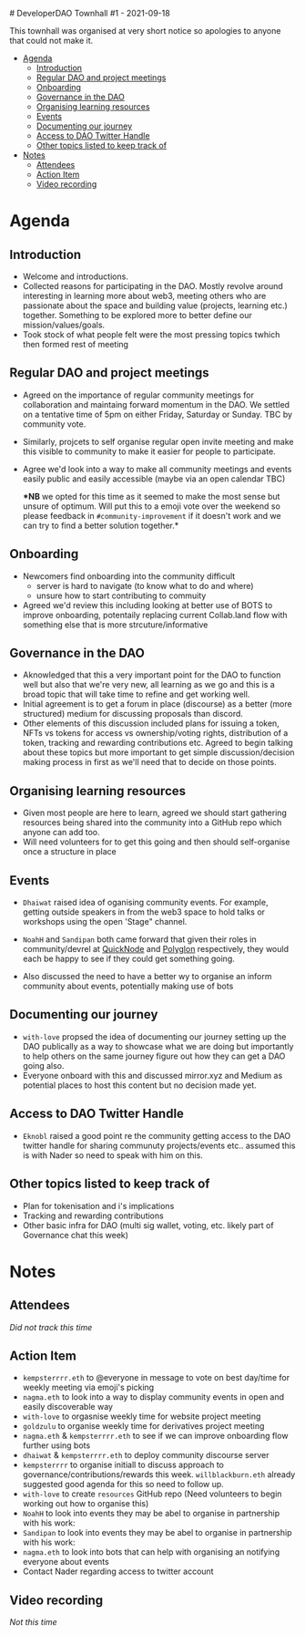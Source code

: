 # DeveloperDAO Townhall #1 - 2021-09-18

This townhall was organised at very short notice so apologies to anyone that could not make it.

- [Agenda](#agenda)
  - [Introduction](#introduction)
  - [Regular DAO and project meetings](#regular-dao-and-project-meetings)
  - [Onboarding](#onboarding)
  - [Governance in the DAO](#governance-in-the-dao)
  - [Organising learning resources](#organising-learning-resources)
  - [Events](#events)
  - [Documenting our journey](#documenting-our-journey)
  - [Access to DAO Twitter Handle](#access-to-dao-twitter-handle)
  - [Other topics listed to keep track of](#other-topics-listed-to-keep-track-of)
- [Notes](#notes)
  - [Attendees](#attendees)
  - [Action Item](#action-item)
  - [Video recording](#video-recording)

# Agenda

## Introduction

- Welcome and introductions.
- Collected reasons for participating in the DAO. Mostly revolve around interesting in learning more about web3, meeting others who are passionate about the space and building value (projects, learning etc.) together. Something to be explored more to better define our mission/values/goals.
- Took stock of what people felt were the most pressing topics twhich then formed rest of meeting

## Regular DAO and project meetings

- Agreed on the importance of regular community meetings for collaboration and maintaing forward momentum in the DAO. We settled on a tentative time of 5pm on either Friday, Saturday or Sunday. TBC by community vote.
- Similarly, projcets to self organise regular open invite meeting and make this visible to community to make it easier for people to participate.
- Agree we'd look into a way to make all community meetings and events easily public and easily accessible (maybe via an open calendar TBC)

  **\*NB** we opted for this time as it seemed to make the most sense but unsure of optimum. Will put this to a emoji vote over the weekend so please feedback in `#community-improvement` if it doesn't work and we can try to find a better solution together.\*

## Onboarding

- Newcomers find onboarding into the community difficult
  - server is hard to navigate (to know what to do and where)
  - unsure how to start contributing to commuity
- Agreed we'd review this including looking at better use of BOTS to improve onboarding, potentaily replacing current Collab.land flow with something else that is more strcuture/informative

## Governance in the DAO

- Aknowledged that this a very important point for the DAO to function well but also that we're very new, all learning as we go and this is a broad topic that will take time to refine and get working well.
- Initial agreement is to get a forum in place (discourse) as a better (more structured) medium for discussing proposals than discord.
- Other elements of this discussion included plans for issuing a token, NFTs vs tokens for access vs ownership/voting rights, distribution of a token, tracking and rewarding contributions etc. Agreed to begin talking about these topics but more important to get simple discussion/decision making process in first as we'll need that to decide on those points.

## Organising learning resources

- Given most people are here to learn, agreed we should start gathering resources being shared into the community into a GitHub repo which anyone can add too.
- Will need volunteers for to get this going and then should self-organise once a structure in place

## Events

- `Dhaiwat` raised idea of oganising community events. For example, getting outside speakers in from the web3 space to hold talks or workshops using the open 'Stage" channel.

- `NoahH` and `Sandipan` both came forward that given their roles in community/devrel at [QuickNode](https://www.quicknode.com/) and [Polyglon](https://polygon.technology/) respectively, they would each be happy to see if they could get something going.
- Also discussed the need to have a better wy to organise an inform community about events, potentially making use of bots

## Documenting our journey

- `with-love` propsed the idea of documenting our journey setting up the DAO publically as a way to showcase what we are doing but importantly to help others on the same journey figure out how they can get a DAO going also.
- Everyone onboard with this and discussed mirror.xyz and Medium as potential places to host this content but no decision made yet.

## Access to DAO Twitter Handle

- `Eknobl` raised a good point re the community getting access to the DAO twitter handle for sharing communuty projects/events etc.. assumed this is with Nader so need to speak with him on this.

## Other topics listed to keep track of

- Plan for tokenisation and i's implications
- Tracking and rewarding contributions
- Other basic infra for DAO (multi sig wallet, voting, etc. likely part of Governance chat this week)

# Notes

## Attendees

_Did not track this time_

## Action Item

- `kempsterrrr.eth` to @everyone in message to vote on best day/time for weekly meeting via emoji's picking
- `nagma.eth` to look into a way to display community events in open and easily discoverable way
- `with-love` to orgasnise weekly time for website project meeting
- `goldzulu` to organise weekly time for derivatives project meeting
- `nagma.eth` & `kempsterrrr.eth` to see if we can improve onboarding flow further using bots
- `dhaiwat` & `kempsterrrr.eth` to deploy community discourse server
- `kempsterrrr` to organise initiall to discuss approach to governance/contributions/rewards this week. `willblackburn.eth` already suggested good agenda for this so need to follow up.
- `with-love` to create `resources` GitHub repo (Need volunteers to begin working out how to organise this)
- `NoahH` to look into events they may be abel to organise in partnership with his work:
- `Sandipan` to look into events they may be abel to organise in partnership with his work:
- `nagma.eth` to look into bots that can help with organising an notifying everyone about events
- Contact Nader regarding access to twitter account

## Video recording

_Not this time_

